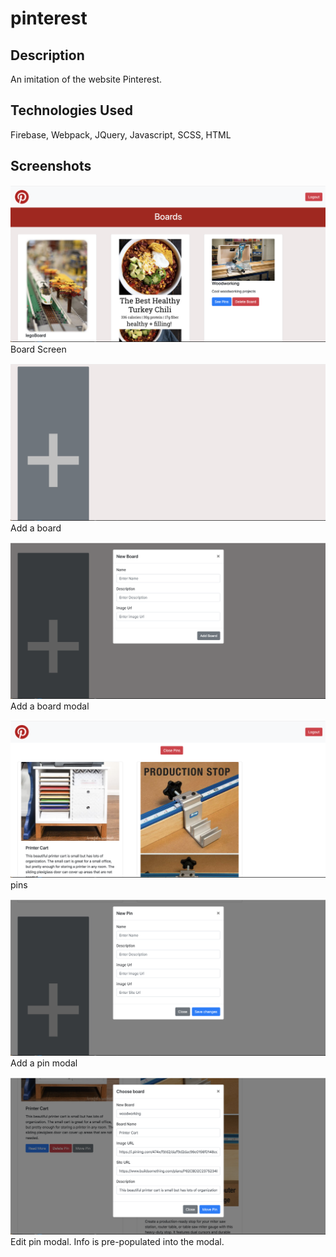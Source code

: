 # pinterest

## Description
An imitation of the website Pinterest.

## Technologies Used
Firebase, Webpack, JQuery, Javascript, SCSS, HTML

## Screenshots
![pinterest1](./screenshots/pinterest1.png)
Board Screen

![pinterest2](./screenshots/pinterest2.png)
Add a board

![pinterest3](./screenshots/pinterest3.png)
Add a board modal

![pinterest4](./screenshots/pinterest4.png)
pins

![pinterest5](./screenshots/pinterest5.png)
Add a pin modal


![pinterest6](./screenshots/pinterest6.png)
Edit pin modal.  Info is pre-populated into the modal.